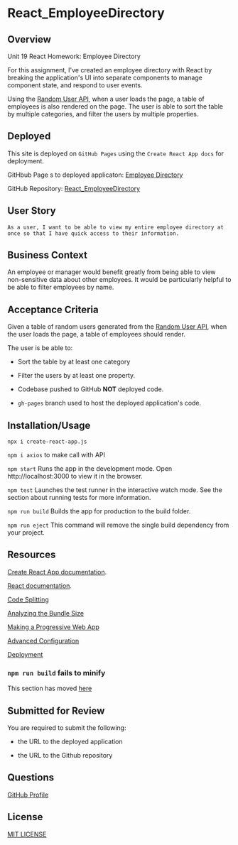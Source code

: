 # React_EmployeeDirectory

## Overview


Unit 19 React Homework: Employee Directory

For this assignment, I've created an employee directory with React by breaking the application's UI into separate components to manage component state, and respond to user events. 

Using the [Random User API](https://randomuser.me/), when a user loads the page, a table of employees is also rendered on the page. The user is able to sort the table by multiple categories, and filter the users by multiple properties. 

## Deployed

This site is deployed on `GitHub Pages` using the `Create React App docs` for deployment.

GitHbub Page s to deployed applicaton: [Employee Directory](/)

GitHub Repository: [React_EmployeeDirectory](https://github.com/rdevans87/React_EmployeeDirectory)

## User Story
```
As a user, I want to be able to view my entire employee directory at once so that I have quick access to their information.
```
## Business Context

An employee or manager would benefit greatly from being able to view non-sensitive data about other employees. It would be particularly helpful to be able to filter employees by name.

## Acceptance Criteria

Given a table of random users generated from the [Random User API](https://randomuser.me/), when the user loads the page, a table of employees should render. 

The user is be able to:

  * Sort the table by at least one category

  * Filter the users by at least one property.
  
  * Codebase pushed to GitHub **NOT** deployed code.
  
  * `gh-pages` branch used to host the deployed application's code. 

## Installation/Usage

`npx i create-react-app.js`

`npm i axios` to make call with API

`npm start` 
Runs the app in the development mode.
Open http://localhost:3000 to view it in the browser.

`npm test`
Launches the test runner in the interactive watch mode.
See the section about running tests for more information.

`npm run build` 
Builds the app for production to the build folder.

`npm run eject`
 This command will remove the single build dependency from your project.  





## Resources 




[Create React App documentation](https://facebook.github.io/create-react-app/docs/getting-started).

[React documentation](https://reactjs.org/).

[Code Splitting](https://facebook.github.io/create-react-app/docs/code-splitting)

[Analyzing the Bundle Size](https://facebook.github.io/create-react-app/docs/analyzing-the-bundle-size)


[ Making a Progressive Web App](https://facebook.github.io/create-react-app/docs/making-a-progressive-web-app)

[Advanced Configuration](https://facebook.github.io/create-react-app/docs/advanced-configuration)

[Deployment](https://facebook.github.io/create-react-app/docs/deployment)

### `npm run build` fails to minify

This section has moved [here](https://facebook.github.io/create-react-app/docs/troubleshooting#npm-run-build-fails-to-minify)

## Submitted for Review

You are required to submit the following:

* the URL to the deployed application

* the URL to the Github repository


## Questions

[GitHub Profile](https://github.com/rdevans87)


## License

[MIT LICENSE](LICENSE)